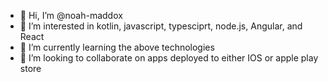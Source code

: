 - 👋 Hi, I’m @noah-maddox
- 👀 I’m interested in kotlin, javascript, typesciprt, node.js, Angular, and React
- 🌱 I’m currently learning the above technologies
- 💞️ I’m looking to collaborate on apps deployed to either IOS or apple play store
